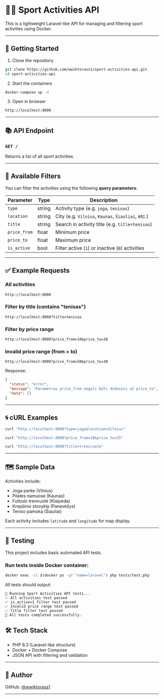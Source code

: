 # 🏃‍♂️ Sport Activities API

This is a lightweight Laravel-like API for managing and filtering sport activities using Docker.

---

## 🚀 Getting Started

1. Clone the repository

```bash
git clone https://github.com/wwiktorass1/sport-activities-api.git
cd sport-activities-api
```

2. Start the containers

```bash
docker-compose up -d
```

3. Open in browser

```text
http://localhost:8000
```

---

## 📚 API Endpoint

### `GET /`

Returns a list of all sport activities.

---

## 🔎 Available Filters

You can filter the activities using the following **query parameters**:

| Parameter     | Type    | Description                                                   |
|---------------|---------|---------------------------------------------------------------|
| `type`        | string  | Activity type (e.g. `joga`, `tenisas`)                        |
| `location`    | string  | City (e.g. `Vilnius`, `Kaunas`, `Šiauliai`, etc.)             |
| `title`       | string  | Search in activity title (e.g. `title=tenisas`)               |
| `price_from`  | float   | Minimum price                                                 |
| `price_to`    | float   | Maximum price                                                 |
| `is_active`   | bool    | Filter active (`1`) or inactive (`0`) activities              |

---

## ✅ Example Requests

### All activities

```
http://localhost:8000
```

### Filter by title (contains "tenisas")

```
http://localhost:8000?title=tenisas
```

### Filter by price range

```
http://localhost:8000?price_from=10&price_to=20
```

### Invalid price range (from > to)

```
http://localhost:8000?price_from=50&price_to=30
```

Response:

```json
{
  "status": "error",
  "message": "Parametras price_from negali būti didesnis už price_to",
  "data": []
}
```

---

## 🌀 cURL Examples

```bash
curl "http://localhost:8000?type=joga&location=Vilnius"
```

```bash
curl "http://localhost:8000?price_from=10&price_to=25"
```

```bash
curl "http://localhost:8000?title=treniruotė"
```

---

## 🗺️ Sample Data

Activities include:
- Joga parke (Vilnius)
- Pilates namuose (Kaunas)
- Futbolo treniruotė (Klaipėda)
- Krepšinio stovykla (Panevėžys)
- Teniso pamoka (Šiauliai)

Each activity includes `latitude` and `longitude` for map display.

---


## 🧪 Testing

This project includes basic automated API tests.

### Run tests inside Docker container:

```bash
docker exec -it $(docker ps -qf "name=laravel") php tests/test.php
```

All tests should output:

```
🧪 Running Sport Activities API tests...
✅ All activities test passed
✅ is_active=1 filter test passed
✅ Invalid price range test passed
✅ Title filter test passed
🎉 All tests completed successfully.
```
## 🛠️ Tech Stack

- PHP 8.3 (Laravel-like structure)
- Docker + Docker Compose
- JSON API with filtering and validation

---

## 👤 Author

GitHub: [@wwiktorass1](https://github.com/wwiktorass1)

---